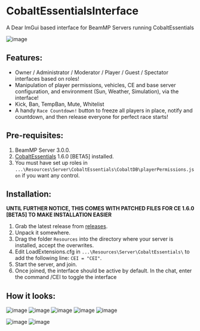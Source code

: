 # CobaltEssentialsInterface
A Dear ImGui based interface for BeamMP Servers running CobaltEssentials

![image](https://user-images.githubusercontent.com/49531350/155204810-f3db38e7-42b9-45a4-981d-f3df916f38be.png)

## Features:

* Owner / Administrator / Moderator / Player / Guest / Spectator interfaces based on roles!
* Manipulation of player permissions, vehicles, CE and base server configuration, and environment (Sun, Weather, Simulation), via the interface!
* Kick, Ban, TempBan, Mute, Whitelist
* A handy `Race Countdown!` button to freeze all players in place, notify and countdown, and then release everyone for perfect race starts!

## Pre-requisites:

1. BeamMP Server 3.0.0.
2. [CobaltEssentials](https://github.com/prestonelam2003/CobaltEssentials) 1.6.0 [BETA5] installed.
3. You must have set up roles in `...\Resources\Server\CobaltEssentials\CobaltDB\playerPermissions.json` if you want any control.

## Installation:

**UNTIL FURTHER NOTICE, THIS COMES WITH PATCHED FILES FOR CE 1.6.0 [BETA5] TO MAKE INSTALLATION EASIER**

1. Grab the latest release from [releases](https://github.com/StanleyDudek/CobaltEssentialsInterface/releases).
2. Unpack it somewhere.
3. Drag the folder `Resources` into the directory where your server is installed, accept the overwrites.
4. Edit LoadExtensions.cfg in `...\Resources\Server\CobaltEssentials\` to add the following line: `CEI = "CEI"`.
5. Start the server, and join.
6. Once joined, the interface should be active by default. In the chat, enter the command /CEI to toggle the interface

## How it looks:

![image](https://user-images.githubusercontent.com/49531350/155205263-c93be992-7aa5-4f02-93a0-ad9332513dab.png)
![image](https://user-images.githubusercontent.com/49531350/155205362-88ca41c0-125e-4c75-bfa1-f49ac5b97e15.png)
![image](https://user-images.githubusercontent.com/49531350/155205446-eee99b86-d767-4c95-aa1e-88c49a5341c5.png)
![image](https://user-images.githubusercontent.com/49531350/155205510-17560041-90c2-47f2-a4be-3e80803cc0da.png)
![image](https://user-images.githubusercontent.com/49531350/155205566-7aba0f35-452e-4870-aef7-ace892b1802c.png)

![image](https://user-images.githubusercontent.com/49531350/155206227-60f029a9-b26f-4717-8850-29a4284284cb.png)
![image](https://user-images.githubusercontent.com/49531350/155206270-b2b01437-8eb8-42f1-a01d-6a52cab361e1.png)
